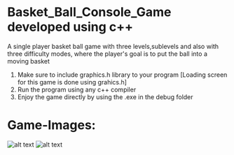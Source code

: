 # Basket_Ball_Console_Game developed using c++
A single player basket ball game with three levels,sublevels and also with three difficulty modes, where the player's goal is to put the ball into a moving basket

1. Make sure to include graphics.h library to your program [Loading screen for this game is done using grahics.h]
2. Run the program using any c++ compiler
3. Enjoy the game directly by using the .exe in the debug folder

# Game-Images:
![alt text](https://github.com/a-l-l-a-n/Basket_Ball_Console_Game/blob/main/Images/menu_screen.jpg)
![alt text](https://github.com/a-l-l-a-n/Basket_Ball_Console_Game/blob/main/Images/game_screen.jpg)
